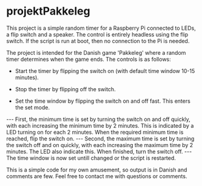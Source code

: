 # projektPakkeleg
This project is a simple random timer for a Raspberry Pi connected to LEDs, a flip switch and a speaker. The control is entirely headless using the flip switch. If the script is run at boot, then no connection to the Pi is needed.

The project is intended for the Danish game 'Pakkeleg' where a random timer determines when the game ends.
The controls is as follows:

- Start the timer by flipping the switch on (with default time window 10-15 minutes).

- Stop the timer by flipping off the switch.

- Set the time window by flipping the switch on and off fast. This enters the set mode. 

--- First, the minimum time is set by turning the switch on and off quickly, with each increasing the minimum time by 2 minutes. This is indicated by a LED turning on for each 2 minutes. When the required minimum time is reached, flip the switch on.
--- Second, the maximum time is set by turning the switch off and on quickly, with each increasing the maximum time by 2 minutes. The LED also indicate this. When finished, turn the switch off.
--- The time window is now set untill changed or the script is restarted.


This is a simple code for my own amusement, so output is in Danish and comments are few. Feel free to contact me with questions or comments.


